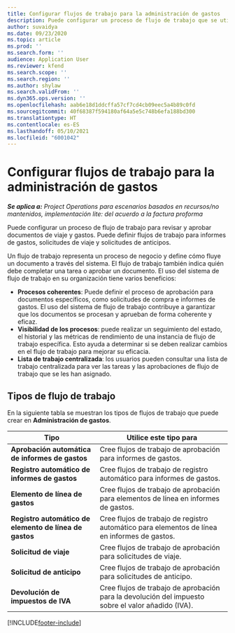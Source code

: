 ```yaml
---
title: Configurar flujos de trabajo para la administración de gastos
description: Puede configurar un proceso de flujo de trabajo que se utiliza para revisar y aprobar documentos de viaje y gastos.
author: suvaidya
ms.date: 09/23/2020
ms.topic: article
ms.prod: ''
ms.search.form: ''
audience: Application User
ms.reviewer: kfend
ms.search.scope: ''
ms.search.region: ''
ms.author: shylaw
ms.search.validFrom: ''
ms.dyn365.ops.version: ''
ms.openlocfilehash: aab6e18d1ddcffa57cf7cd4cb09eec5a4b89c0fd
ms.sourcegitcommit: 40f68387f594180af64a5e5c748b6efa188bd300
ms.translationtype: HT
ms.contentlocale: es-ES
ms.lasthandoff: 05/10/2021
ms.locfileid: "6001042"
---
```

# <a name="set-up-workflows-for-expense-management"></a>Configurar flujos de trabajo para la administración de gastos

_**Se aplica a:** Project Operations para escenarios basados en recursos/no mantenidos, implementación lite: del acuerdo a la factura proforma_

Puede configurar un proceso de flujo de trabajo para revisar y aprobar documentos de viaje y gastos. Puede definir flujos de trabajo para informes de gastos, solicitudes de viaje y solicitudes de anticipos.

Un flujo de trabajo representa un proceso de negocio y define cómo fluye un documento a través del sistema. El flujo de trabajo también indica quién debe completar una tarea o aprobar un documento. El uso del sistema de flujo de trabajo en su organización tiene varios beneficios:

- **Procesos coherentes**: Puede definir el proceso de aprobación para documentos específicos, como solicitudes de compra e informes de gastos. El uso del sistema de flujo de trabajo contribuye a garantizar que los documentos se procesan y aprueban de forma coherente y eficaz.
- **Visibilidad de los procesos**: puede realizar un seguimiento del estado, el historial y las métricas de rendimiento de una instancia de flujo de trabajo específica. Esto ayuda a determinar si se deben realizar cambios en el flujo de trabajo para mejorar su eficacia.
- **Lista de trabajo centralizada**: los usuarios pueden consultar una lista de trabajo centralizada para ver las tareas y las aprobaciones de flujo de trabajo que se les han asignado. 

## <a name="workflow-types"></a>Tipos de flujo de trabajo

En la siguiente tabla se muestran los tipos de flujos de trabajo que puede crear en **Administración de gastos**.


|              <strong>Tipo</strong>              |                   <strong>Utilice este tipo para</strong>                   |
|-------------------------------------------------|-----------------------------------------------------------------------|
|   <strong>Aprobación automática de informes de gastos</strong> |            Cree flujos de trabajo de aprobación para informes de gastos.             |
|  <strong>Registro automático de informes de gastos</strong>   |        Cree flujos de trabajo de registro automático para informes de gastos.        |
|       <strong>Elemento de línea de gastos</strong>        |     Cree flujos de trabajo de aprobación para elementos de línea en informes de gastos.      |
| <strong>Registro automático de elemento de línea de gastos</strong> | Cree flujos de trabajo de registro automático para elementos de línea en informes de gastos. |
|       <strong>Solicitud de viaje</strong>       |          Cree flujos de trabajo de aprobación para solicitudes de viaje.           |
|      <strong>Solicitud de anticipo</strong>      |         Cree flujos de trabajo de aprobación para solicitudes de anticipo.          |
|        <strong>Devolución de impuestos de IVA</strong>        | Cree flujos de trabajo de aprobación para la devolución del impuesto sobre el valor añadido (IVA).  |


[!INCLUDE[footer-include](../includes/footer-banner.md)]